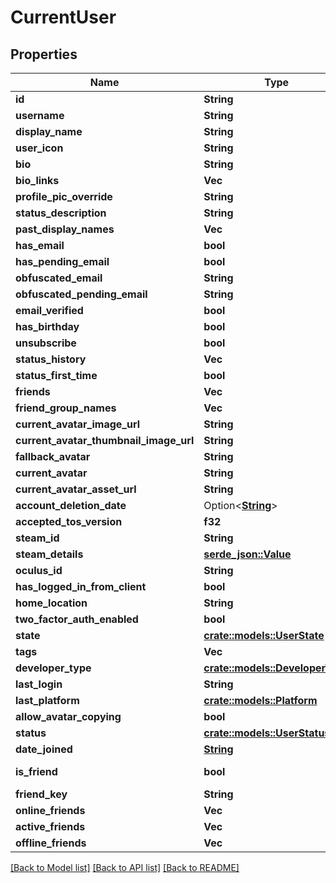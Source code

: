 # CurrentUser

## Properties

Name | Type | Description | Notes
------------ | ------------- | ------------- | -------------
**id** | **String** |  | [readonly]
**username** | **String** |  | 
**display_name** | **String** |  | 
**user_icon** | **String** |  | 
**bio** | **String** |  | 
**bio_links** | **Vec<String>** |  | 
**profile_pic_override** | **String** |  | 
**status_description** | **String** |  | 
**past_display_names** | **Vec<String>** |  | 
**has_email** | **bool** |  | 
**has_pending_email** | **bool** |  | 
**obfuscated_email** | **String** |  | 
**obfuscated_pending_email** | **String** |  | 
**email_verified** | **bool** |  | 
**has_birthday** | **bool** |  | 
**unsubscribe** | **bool** |  | 
**status_history** | **Vec<String>** |  | 
**status_first_time** | **bool** |  | 
**friends** | **Vec<String>** |  | 
**friend_group_names** | **Vec<String>** |  | 
**current_avatar_image_url** | **String** |  | 
**current_avatar_thumbnail_image_url** | **String** |  | 
**fallback_avatar** | **String** |  | 
**current_avatar** | **String** |  | 
**current_avatar_asset_url** | **String** |  | 
**account_deletion_date** | Option<[**String**](string.md)> |  | [optional]
**accepted_tos_version** | **f32** |  | 
**steam_id** | **String** |  | 
**steam_details** | [**serde_json::Value**](.md) |  | 
**oculus_id** | **String** |  | 
**has_logged_in_from_client** | **bool** |  | 
**home_location** | **String** |  | 
**two_factor_auth_enabled** | **bool** |  | 
**state** | [**crate::models::UserState**](UserState.md) |  | 
**tags** | **Vec<String>** |  | 
**developer_type** | [**crate::models::DeveloperType**](DeveloperType.md) |  | 
**last_login** | **String** |  | 
**last_platform** | [**crate::models::Platform**](Platform.md) |  | 
**allow_avatar_copying** | **bool** |  | 
**status** | [**crate::models::UserStatus**](UserStatus.md) |  | 
**date_joined** | [**String**](string.md) |  | [readonly]
**is_friend** | **bool** |  | [default to false]
**friend_key** | **String** |  | 
**online_friends** | **Vec<String>** |  | 
**active_friends** | **Vec<String>** |  | 
**offline_friends** | **Vec<String>** |  | 

[[Back to Model list]](../README.md#documentation-for-models) [[Back to API list]](../README.md#documentation-for-api-endpoints) [[Back to README]](../README.md)


